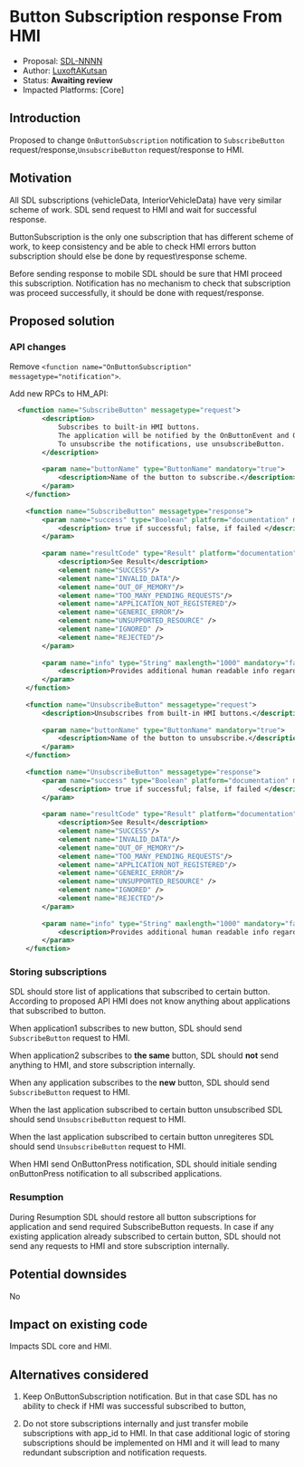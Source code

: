 # Button Subscription response From HMI

* Proposal: [SDL-NNNN](nnnn-button_subscription_response_from_hmi.md)
* Author: [LuxoftAKutsan](https://github.com/LuxoftAKutsan)
* Status: **Awaiting review**
* Impacted Platforms: [Core]

## Introduction
Proposed to change `OnButtonSubscription` notification
to `SubscribeButton` request/response,`UnsubscribeButton` request/response to HMI. 


## Motivation

All SDL subscriptions (vehicleData, InteriorVehicleData) have very similar scheme of work. 
SDL send request to HMI and wait for successful response. 

ButtonSubscription is the only one subscription that has different scheme of work,
to keep consistency and be able to check HMI errors button subscription should else be done by request\response scheme. 

Before sending response to mobile SDL should be sure that HMI proceed this subscription.
Notification has no mechanism to check that subscription was proceed successfully, it should be done with request/response.


## Proposed solution

### API changes

Remove `<function name="OnButtonSubscription" messagetype="notification">`. 

Add new RPCs to HM_API:
```xml
  <function name="SubscribeButton" messagetype="request">
        <description>
            Subscribes to built-in HMI buttons.
            The application will be notified by the OnButtonEvent and OnButtonPress.
            To unsubscribe the notifications, use unsubscribeButton.
        </description>
        
        <param name="buttonName" type="ButtonName" mandatory="true">
            <description>Name of the button to subscribe.</description>
        </param>
    </function>
    
    <function name="SubscribeButton" messagetype="response">
        <param name="success" type="Boolean" platform="documentation" mandatory="true">
            <description> true if successful; false, if failed </description>
        </param>
        
        <param name="resultCode" type="Result" platform="documentation" mandatory="true">
            <description>See Result</description>
            <element name="SUCCESS"/>
            <element name="INVALID_DATA"/>
            <element name="OUT_OF_MEMORY"/>
            <element name="TOO_MANY_PENDING_REQUESTS"/>
            <element name="APPLICATION_NOT_REGISTERED"/>
            <element name="GENERIC_ERROR"/>
            <element name="UNSUPPORTED_RESOURCE" />
            <element name="IGNORED" />
            <element name="REJECTED"/>
        </param>
        
        <param name="info" type="String" maxlength="1000" mandatory="false" platform="documentation">
            <description>Provides additional human readable info regarding the result.</description>
        </param>
    </function>
    
    <function name="UnsubscribeButton" messagetype="request">
        <description>Unsubscribes from built-in HMI buttons.</description>
        
        <param name="buttonName" type="ButtonName" mandatory="true">
            <description>Name of the button to unsubscribe.</description>
        </param>
    </function>
    
    <function name="UnsubscribeButton" messagetype="response">
        <param name="success" type="Boolean" platform="documentation" mandatory="true">
            <description> true if successful; false, if failed </description>
        </param>
        
        <param name="resultCode" type="Result" platform="documentation" mandatory="true">
            <description>See Result</description>
            <element name="SUCCESS"/>
            <element name="INVALID_DATA"/>
            <element name="OUT_OF_MEMORY"/>
            <element name="TOO_MANY_PENDING_REQUESTS"/>
            <element name="APPLICATION_NOT_REGISTERED"/>
            <element name="GENERIC_ERROR"/>
            <element name="UNSUPPORTED_RESOURCE" />
            <element name="IGNORED" />
            <element name="REJECTED"/>
        </param>
        
        <param name="info" type="String" maxlength="1000" mandatory="false" platform="documentation">
            <description>Provides additional human readable info regarding the result.</description>
        </param>
    </function>

```

### Storing subscriptions

SDL should store list of applications that subscribed to certain button. 
According to proposed API HMI does not know anything about applications that subscribed to button.

When application1 subscribes to new button, SDL should send `SubscribeButton` request to HMI. 

When application2 subscribes to **the same** button, SDL should **not** send anything to HMI, and store subscription internally.

When any application subscribes to the **new** button, SDL should send `SubscribeButton` request to HMI. 

When the last application subscribed to certain button unsubscribed SDL should send `UnsubscribeButton` request to HMI. 

When the last application subscribed to certain button unregiteres SDL should send `UnsubscribeButton` request to HMI. 

When HMI send OnButtonPress notification, SDL should initiale sending onButtonPress notification to all subscribed applications.
### Resumption 

During Resumption SDL should restore all button subscriptions for application and send required SubscribeButton requests.
In case if any existing application already subscribed to certain button,
SDL should not send any requests to HMI and store subscription internally.

## Potential downsides

No

## Impact on existing code

Impacts SDL core and HMI. 

## Alternatives considered
 1. Keep OnButtonSubscription notification. But in that case SDL has no ability to check if HMI was successful subscribed to button,
 
 2. Do not store subscriptions internally and just transfer mobile subscriptions with app_id to HMI. 
In that case additional logic of storing subscriptions should be implemented on HMI and it will lead to many redundant subscription and notification requests. 
